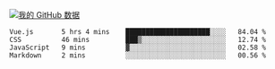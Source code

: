 [![我的 GitHub 数据](https://github-readme-stats.vercel.app/api?username=unbrain&?theme=dark)]()

<!--START_SECTION:waka-->
```text
Vue.js       5 hrs 4 mins    █████████████████████░░░░   84.04 % 
CSS          46 mins         ███▒░░░░░░░░░░░░░░░░░░░░░   12.74 % 
JavaScript   9 mins          ▓░░░░░░░░░░░░░░░░░░░░░░░░   02.58 % 
Markdown     2 mins          ░░░░░░░░░░░░░░░░░░░░░░░░░   00.56 % 
```
<!--END_SECTION:waka-->
